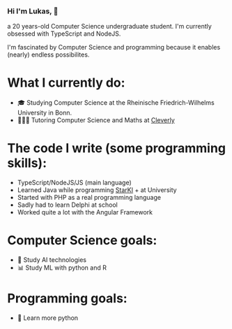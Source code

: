 ### Hi I'm Lukas, 👋

a 20 years-old Computer Science undergraduate student. I'm currently obsessed with TypeScript and NodeJS.

I'm fascinated by Computer Science and programming because it enables (nearly) endless possibilites.

# What I currently do:  
- 🎓 Studying Computer Science at the Rheinische Friedrich-Wilhelms University in Bonn.
- 👨🏽‍🏫 Tutoring Computer Science and Maths at [Cleverly] 

# The code I write (some programming skills):  
- TypeScript/NodeJS/JS (main language)
- Learned Java while programming [StarKI] + at University
- Started with PHP as a real programming language
- Sadly had to learn Delphi at school
- Worked quite a lot with the Angular Framework

# Computer Science goals: 
- 🤖 Study AI technologies
- 📊 Study ML with python and R

# Programming goals: 
- 🐍 Learn more python

[StarKI]: https://github.com/lukasgueth/StarKI
[Cleverly]: https://www.linkedin.com/company/cleverly-de
